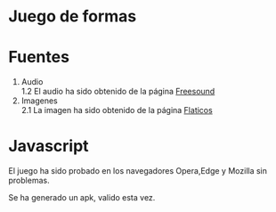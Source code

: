 # Juego de formas

# Fuentes

1. Audio
<br> 1.2 El audio ha sido obtenido de la página [Freesound](https://freesound.org/)
2. Imagenes
<br> 2.1 La imagen ha sido obtenido de la página [Flaticos](https://www.flaticon.es/)


# Javascript

El juego ha sido probado en los navegadores Opera,Edge y Mozilla sin problemas.

Se ha generado un apk, valido esta vez.